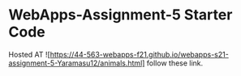 # WebApps-Assignment-5 Starter Code
Hosted AT ![https://44-563-webapps-f21.github.io/webapps-s21-assignment-5-Yaramasu12/animals.html] follow these link.
